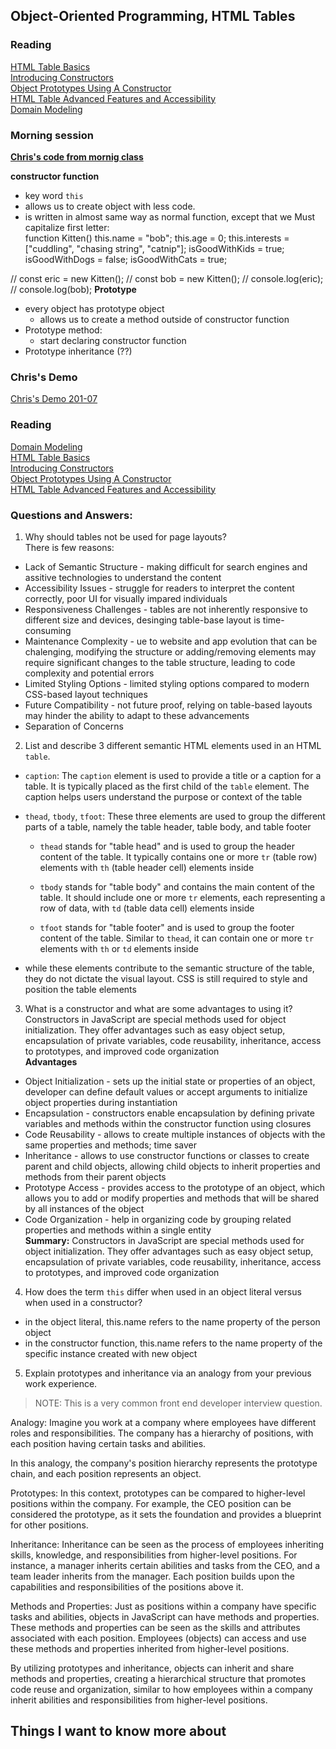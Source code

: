 ## Object-Oriented Programming, HTML Tables

### Reading
[HTML Table Basics](https://developer.mozilla.org/en-US/docs/Learn/HTML/Tables/Basics)  
[Introducing Constructors](https://developer.mozilla.org/en-US/docs/Learn/HTML/Tables/Basics)  
[Object Prototypes Using A Constructor](https://ui.dev/beginners-guide-to-javascript-prototype)  
[HTML Table Advanced Features and Accessibility](https://developer.mozilla.org/en-US/docs/Learn/HTML/Tables/Advanced)  
[Domain Modeling](https://github.com/codefellows/domain_modeling#domain-modeling)  

### Morning session
**[Chris's code from mornig class](https://github.com/CSEAMAN3/201-d5-class-demos/blob/main/201-class-07/app.js)**  

**constructor function**  
- key word `this`
- allows us to create object with less code.
- is written in almost same way as normal function, except that we Must capitalize first letter:  
function Kitten()
this.name = "bob";
this.age = 0;
this.interests = ["cuddling", "chasing string", "catnip"];
isGoodWithKids = true;
isGoodWithDogs = false;
isGoodWithCats = true;


// const eric = new Kitten();
// const bob = new Kitten();
// console.log(eric);
// console.log(bob);
**Prototype**
- every object has prototype object
    - allows us to create a method outside of constructor function
- Prototype method:
     - start declaring constructor function
- Prototype inheritance (??)  

### Chris's Demo
[Chris's Demo 201-07](https://github.com/CSEAMAN3/201-d5-class-demos/tree/main/201-class-07)  

### Reading  
[Domain Modeling](https://github.com/codefellows/domain_modeling#domain-modeling)  
[HTML Table Basics](https://developer.mozilla.org/en-US/docs/Learn/HTML/Tables/Basics)  
[Introducing Constructors](https://developer.mozilla.org/en-US/docs/Learn/JavaScript/Objects/Basics#introducing_constructors)  
[Object Prototypes Using A Constructor](https://ui.dev/beginners-guide-to-javascript-prototype)  
[HTML Table Advanced Features and Accessibility](https://developer.mozilla.org/en-US/docs/Learn/HTML/Tables/Advanced)  

### Questions and Answers:  
1. Why should tables not be used for page layouts?  
There is few reasons:  
- Lack of Semantic Structure - making difficult for search engines and assitive technologies to understand the content    
- Accessibility Issues - struggle for readers to interpret the content correctly, poor UI for visually impared individuals  
- Responsiveness Challenges - tables are not inherently responsive to different size and devices, desinging table-base layout is time-consuming  
- Maintenance Complexity - ue to website and app evolution that can be chalenging, modifying the structure or adding/removing elements may require significant changes to the table structure, leading to code complexity and potential errors  
- Limited Styling Options - limited styling options compared to modern CSS-based layout techniques  
- Future Compatibility - not future proof, relying on table-based layouts may hinder the ability to adapt to these advancements   
- Separation of Concerns  
2. List and describe 3 different semantic HTML elements used in an HTML `table`.  
- `caption`: The `caption` element is used to provide a title or a caption for a table. It is typically placed as the first child of the `table` element. The caption helps users understand the purpose or context of the table  
- `thead`, `tbody`, `tfoot`: These three elements are used to group the different parts of a table, namely the table header, table body, and table footer

    - `thead` stands for "table head" and is used to group the header content of the table. It typically contains one or more `tr` (table row) elements with `th` (table header cell) elements inside  

    - `tbody` stands for "table body" and contains the main content of the table. It should include one or more `tr` elements, each representing a row of data, with `td` (table data cell) elements inside  

    - `tfoot` stands for "table footer" and is used to group the footer content of the table. Similar to `thead`, it can contain one or more `tr` elements with `th` or `td` elements inside  
- while these elements contribute to the semantic structure of the table, they do not dictate the visual layout. CSS is still required to style and position the table elements  
3. What is a constructor and what are some advantages to using it?  
Constructors in JavaScript are special methods used for object initialization. They offer advantages such as easy object setup, encapsulation of private variables, code reusability, inheritance, access to prototypes, and improved code organization  
**Advantages**
- Object Initialization - sets up the initial state or properties of an object, developer can define default values or accept arguments to initialize object properties during instantiation  
- Encapsulation - constructors enable encapsulation by defining private variables and methods within the constructor function using closures  
- Code Reusability - allows to create multiple instances of objects with the same properties and methods; time saver  
- Inheritance - allows to use constructor functions or classes to create parent and child objects, allowing child objects to inherit properties and methods from their parent objects  
- Prototype Access - provides access to the prototype of an object, which allows you to add or modify properties and methods that will be shared by all instances of the object  
- Code Organization - help in organizing code by grouping related properties and methods within a single entity  
**Summary:** Constructors in JavaScript are special methods used for object initialization. They offer advantages such as easy object setup, encapsulation of private variables, code reusability, inheritance, access to prototypes, and improved code organization  
4. How does the term `this` differ when used in an object literal versus when used in a constructor?  
- in the object literal, this.name refers to the name property of the person object  
- in the constructor function, this.name refers to the name property of the specific instance created with new  object
5. Explain prototypes and inheritance via an analogy from your previous work experience.  
> NOTE: This is a very common front end developer interview question. 

Analogy: Imagine you work at a company where employees have different roles and responsibilities. The company has a hierarchy of positions, with each position having certain tasks and abilities.

In this analogy, the company's position hierarchy represents the prototype chain, and each position represents an object.

Prototypes: In this context, prototypes can be compared to higher-level positions within the company. For example, the CEO position can be considered the prototype, as it sets the foundation and provides a blueprint for other positions.

Inheritance: Inheritance can be seen as the process of employees inheriting skills, knowledge, and responsibilities from higher-level positions. For instance, a manager inherits certain abilities and tasks from the CEO, and a team leader inherits from the manager. Each position builds upon the capabilities and responsibilities of the positions above it.

Methods and Properties: Just as positions within a company have specific tasks and abilities, objects in JavaScript can have methods and properties. These methods and properties can be seen as the skills and attributes associated with each position. Employees (objects) can access and use these methods and properties inherited from higher-level positions.

By utilizing prototypes and inheritance, objects can inherit and share methods and properties, creating a hierarchical structure that promotes code reuse and organization, similar to how employees within a company inherit abilities and responsibilities from higher-level positions.

## Things I want to know more about  